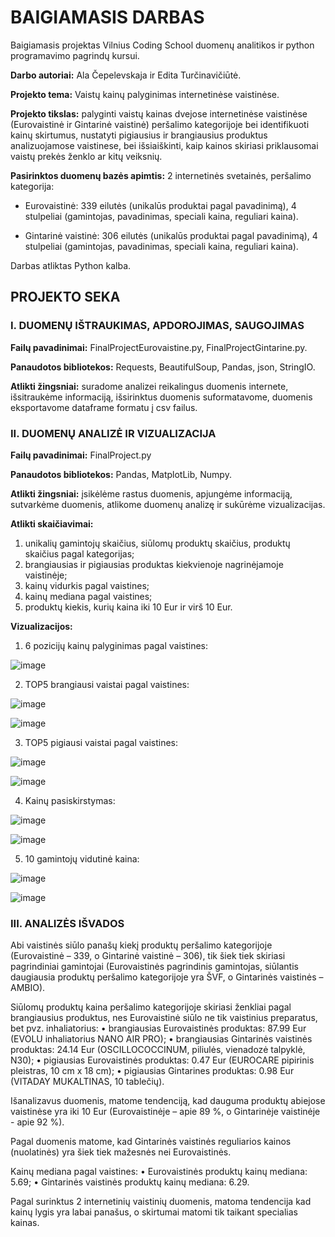# BAIGIAMASIS DARBAS

Baigiamasis projektas Vilnius Coding School duomenų analitikos ir python programavimo pagrindų kursui.

**Darbo autoriai:** Ala Čepelevskaja ir Edita Turčinavičiūtė.

**Projekto tema:** Vaistų kainų palyginimas internetinėse vaistinėse.

**Projekto tikslas:** palyginti vaistų kainas dvejose internetinėse vaistinėse (Eurovaistinė ir Gintarinė vaistinė) peršalimo kategorijoje bei identifikuoti kainų skirtumus, nustatyti pigiausius ir brangiausius produktus analizuojamose vaistinese, bei išsiaiškinti, kaip kainos skiriasi priklausomai vaistų prekės ženklo ar kitų veiksnių.

**Pasirinktos duomenų bazės apimtis:** 2 internetinės svetainės, peršalimo kategorija:

   - Eurovaistinė: 339 eilutės (unikalūs produktai pagal pavadinimą),	4 stulpeliai (gamintojas, pavadinimas, speciali kaina, reguliari kaina).

   - Gintarinė vaistinė: 306 eilutės (unikalūs produktai pagal pavadinimą), 4 stulpeliai (gamintojas, pavadinimas, speciali kaina, reguliari kaina).

Darbas atliktas Python kalba.

## PROJEKTO SEKA

### I.	DUOMENŲ IŠTRAUKIMAS, APDOROJIMAS, SAUGOJIMAS

**Failų pavadinimai:** FinalProjectEurovaistine.py, FinalProjectGintarine.py.

**Panaudotos bibliotekos:** Requests, BeautifulSoup, Pandas, json, StringIO.

**Atlikti žingsniai:** suradome analizei reikalingus duomenis internete, išsitraukėme informaciją, išsirinktus duomenis suformatavome, duomenis eksportavome dataframe formatu į csv failus.

### II.	DUOMENŲ ANALIZĖ IR VIZUALIZACIJA

**Failų pavadinimai:** FinalProject.py

**Panaudotos bibliotekos:** Pandas, MatplotLib, Numpy. 

**Atlikti žingsniai:** įsikėlėme rastus duomenis, apjungėme informaciją, sutvarkėme duomenis, atlikome duomenų analizę ir sukūrėme vizualizacijas. 

**Atlikti skaičiavimai:**
1.	unikalių gamintojų skaičius, siūlomų produktų skaičius, produktų skaičius pagal kategorijas;
2.	brangiausias ir pigiausias produktas kiekvienoje nagrinėjamoje vaistinėje;
3.	kainų vidurkis pagal vaistines;
4.	kainų mediana pagal vaistines;
5.	produktų kiekis, kurių kaina iki 10 Eur ir virš 10 Eur.


**Vizualizacijos:**
1.	6 pozicijų kainų palyginimas pagal vaistines:
   
![image](https://github.com/AlaCepelevskaja/Final_project_Pyton_2024-01/assets/158014250/e6777e01-2570-47fa-af32-87c383e5ab35)


 
2.	TOP5 brangiausi vaistai pagal vaistines:

![image](https://github.com/AlaCepelevskaja/Final_project_Pyton_2024-01/assets/158014250/36d992fa-5dea-4938-8293-e93d0c390529)

![image](https://github.com/AlaCepelevskaja/Final_project_Pyton_2024-01/assets/158014250/14830fb0-6d47-4178-ad0b-a2d31ce8c204)



3.	TOP5 pigiausi vaistai pagal vaistines:

![image](https://github.com/AlaCepelevskaja/Final_project_Pyton_2024-01/assets/158014250/d9071c65-af81-4fab-baa8-cd073029312d)

![image](https://github.com/AlaCepelevskaja/Final_project_Pyton_2024-01/assets/158014250/18e0e05a-1940-4701-a215-a076d52f81ad)

 
 
4.	Kainų pasiskirstymas:
   
![image](https://github.com/AlaCepelevskaja/Final_project_Pyton_2024-01/assets/158014250/4920ef70-0aed-4f61-af18-d118c75f42dc)

![image](https://github.com/AlaCepelevskaja/Final_project_Pyton_2024-01/assets/158014250/f1264b64-32fb-4f83-ab24-3e86b2965291)


 
5.	10 gamintojų vidutinė kaina:

![image](https://github.com/AlaCepelevskaja/Final_project_Pyton_2024-01/assets/158014250/a565657b-e0fd-431a-86f2-a184d3fa5993)
  	
![image](https://github.com/AlaCepelevskaja/Final_project_Pyton_2024-01/assets/158014250/2efb747d-5ade-4c8c-8960-4d72481e834d)




### III.	ANALIZĖS IŠVADOS

Abi vaistinės siūlo panašų kiekį produktų peršalimo kategorijoje (Eurovaistinė – 339, o Gintarinė vaistinė – 306), tik šiek tiek skiriasi pagrindiniai gamintojai (Eurovaistinės pagrindinis gamintojas, siūlantis daugiausia produktų peršalimo kategorijoje yra ŠVF, o Gintarinės vaistinės – AMBIO).

Siūlomų produktų kaina peršalimo kategorijoje skiriasi ženkliai pagal brangiausius produktus, nes Eurovaistinė siūlo ne tik vaistinius preparatus, bet pvz. inhaliatorius:
•	brangiausias Eurovaistinės produktas: 87.99 Eur (EVOLU inhaliatorius NANO AIR PRO);
•	brangiausias Gintarinės vaistinės produktas: 24.14 Eur (OSCILLOCOCCINUM, piliulės, vienadozė talpyklė, N30);
•	pigiausias Eurovaistinės produktas: 0.47 Eur (EUROCARE pipirinis pleistras, 10 cm x 18 cm);
•	pigiausias Gintarines produktas: 0.98 Eur (VITADAY MUKALTINAS, 10 tablečių).

Išanalizavus duomenis, matome tendenciją, kad dauguma produktų abiejose vaistinėse yra iki 10 Eur (Eurovaistinėje – apie 89 %, o Gintarinėje vaistinėje - apie 92 %).

Pagal duomenis matome, kad Gintarinės vaistinės reguliarios kainos (nuolatinės) yra šiek tiek mažesnės nei Eurovaistinės. 

Kainų mediana pagal vaistines:
•	Eurovaistinės produktų kainų mediana:  5.69;
•	Gintarinės vaistinės produktų kainų mediana:  6.29.

Pagal surinktus 2 internetinių vaistinių duomenis, matoma tendencija kad kainų lygis yra labai panašus, o skirtumai matomi tik taikant specialias kainas.
